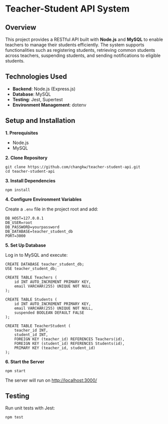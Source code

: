 # Teacher-Student API System
## Overview
This project provides a RESTful API built with **Node.js** and **MySQL** to enable teachers to manage their students efficiently. The system supports functionalities such as registering students, retrieving common students across teachers, suspending students, and sending notifications to eligible students.
## Technologies Used
- **Backend**: Node.js (Express.js)
- **Database**: MySQL
- **Testing**: Jest, Supertest
- **Environment Management**: dotenv
## Setup and Installation
**1. Prerequisites**
- Node.js
- MySQL

**2. Clone Repository**
```
git clone https://github.com/changkw/teacher-student-api.git
cd teacher-student-api
```

**3. Install Dependencies**
```
npm install
```

**4. Configure Environment Variables**

Create a `.env` file in the project root and add:
```
DB_HOST=127.0.0.1
DB_USER=root
DB_PASSWORD=yourpassword
DB_DATABASE=teacher_student_db
PORT=3000
```

**5. Set Up Database**

Log in to MySQL and execute:
```
CREATE DATABASE teacher_student_db;
USE teacher_student_db;

CREATE TABLE Teachers (
    id INT AUTO_INCREMENT PRIMARY KEY,
    email VARCHAR(255) UNIQUE NOT NULL
);

CREATE TABLE Students (
    id INT AUTO_INCREMENT PRIMARY KEY,
    email VARCHAR(255) UNIQUE NOT NULL,
    suspended BOOLEAN DEFAULT FALSE
);

CREATE TABLE TeacherStudent (
    teacher_id INT,
    student_id INT,
    FOREIGN KEY (teacher_id) REFERENCES Teachers(id),
    FOREIGN KEY (student_id) REFERENCES Students(id),
    PRIMARY KEY (teacher_id, student_id)
);
```

**6. Start the Server**

```
npm start
```
The server will run on <http://localhost:3000/>
## Testing

Run unit tests with Jest:
```
npm test
```
